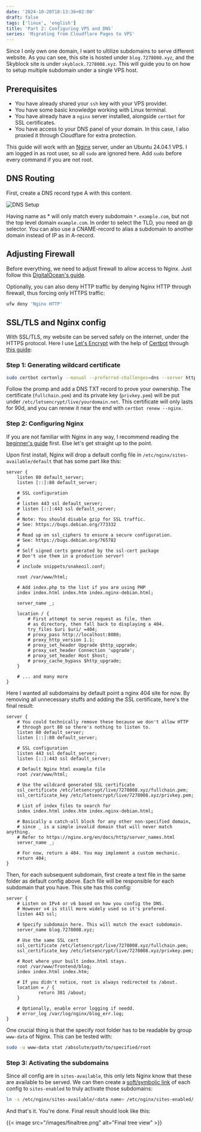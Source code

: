 ```yaml
---
date: '2024-10-20T18:13:36+02:00'
draft: false
tags: ['linux', 'english']
title: 'Part 2: Configuring VPS and DNS'
series: 'Migrating from Cloudflare Pages to VPS'
---
```



Since I only own one domain, I want to ultilize subdomains to serve different website. As you can see, this site is hosted under `blog.7278008.xyz`, and the Skyblock site is under `skyblock.7278008.xyz`. This will guide you to on how to setup multiple subdomain under a single VPS host.

<!--more-->

## Prerequisites
- You have already shared your `ssh` key with your VPS provider.
- You have some basic knowledge working with Linux terminal.
- You have already have a `nginx` server installed, alongside `certbot` for SSL certificates.
- You have access to your DNS panel of your domain. In this case, I also proxied it through Cloudflare for extra protection.

This guide will work with an [Nginx](https://nginx.org/en/) server, under an Ubuntu 24.04.1 VPS. I am logged in as root user, so all `sudo` are ignored here. Add `sudo` before every command if you are not root.

## DNS Routing

First, create a DNS record type A with this content. 

![DNS Setup](/images/dns.png) 

Having name as * will only match every subdomain `*.example.com`, but not the top level domain `example.com`. In order to select the TLD, you need an @ selector. You can also use a CNAME-record to alias a subdomain to another domain instead of IP as in A-record.



## Adjusting Firewall

Before everything, we need to adjust firewall to allow access to Nginx. Just follow this [DigitalOcean's guide](https://www.digitalocean.com/community/tutorials/how-to-install-nginx-on-ubuntu-20-04).

Optionally, you can also deny HTTP traffic by denying Nginx HTTP through firewall, thus forcing only HTTPS traffic:

```bash
ufw deny 'Nginx HTTP'
```

## SSL/TLS and Nginx config

With SSL/TLS, my website can be served safely on the internet, under the HTTPS protocol. Here I use [Let's Encrypt](https://letsencrypt.org/) with the help of [Certbot](https://certbot.eff.org/) through [this guide](https://www.webhi.com/how-to/generate-lets-encrypt-wildcard-certificates-nginx/):

### Step 1: Generating wildcard certificate
```bash
sudo certbot certonly --manual --preferred-challenges=dns --server https://acme-v02.api.letsencrypt.org/directory --agree-tos -d '*.yourdomain.net'
```
Follow the promp and add a DNS TXT record to prove your ownership. The certificate (`fullchain.pem`) and its private key (`privkey.pem`) will be put under `/etc/letsencrypt/live/yourdomain.net`. This certificate will only lasts for 90d, and you can renew it near the end with `certbot renew --nginx`.

### Step 2: Configuring Nginx

If you are not familiar with Nginx in any way, I recommend reading the [beginner's guide](http://nginx.org/en/docs/beginners_guide.html) first. Else let's get straight up to the point.

Upon first install, Nginx will drop a default config file in `/etc/nginx/sites-available/default` that has some part like this:

```nginx
server {
    listen 80 default_server;
    listen [::]:80 default_server;

    # SSL configuration
    #
    # listen 443 ssl default_server;
    # listen [::]:443 ssl default_server;
    #
    # Note: You should disable gzip for SSL traffic.
    # See: https://bugs.debian.org/773332
    #
    # Read up on ssl_ciphers to ensure a secure configuration.
    # See: https://bugs.debian.org/765782
    #
    # Self signed certs generated by the ssl-cert package
    # Don't use them in a production server!
    #
    # include snippets/snakeoil.conf;

    root /var/www/html;

    # Add index.php to the list if you are using PHP
    index index.html index.htm index.nginx-debian.html;

    server_name _;

    location / {
        # First attempt to serve request as file, then
        # as directory, then fall back to displaying a 404.
        try_files $uri $uri/ =404;
        # proxy_pass http://localhost:8080;
        # proxy_http_version 1.1;
        # proxy_set_header Upgrade $http_upgrade;
        # proxy_set_header Connection 'upgrade';
        # proxy_set_header Host $host;
        # proxy_cache_bypass $http_upgrade;
    }

    # ... and many more
}
```

Here I wanted all subdomains by default point a nginx 404 site for now. By removing all unnecessary stuffs and adding the SSL certificate, here's the final result:

```nginx
server {
    # You could technically remove these because we don't allow HTTP
    # through port 80 so there's nothing to listen to.
    listen 80 default_server;
    listen [::]:80 default_server;

    # SSL configuration
    listen 443 ssl default_server;
    listen [::]:443 ssl default_server;

    # Default Nginx html example file
    root /var/www/html;

    # Use the wildcard generated SSL certificate
    ssl_certificate /etc/letsencrypt/live/7278008.xyz/fullchain.pem;
    ssl_certificate_key /etc/letsencrypt/live/7278008.xyz/privkey.pem;

    # List of index files to search for
    index index.html index.htm index.nginx-debian.html;

    # Basically a catch-all block for any other non-specified domain,
    # since _ is a simple invalid domain that will never match anything.
    # Refer to https://nginx.org/en/docs/http/server_names.html
    server_name _;

    # For now, return a 404. You may implement a custom mechanic.
    return 404;
}
```

Then, for each subsequent subdomain, first create a text file in the same folder as default config above. Each file will be responsible for each subdomain that you have. This site has this config:

```nginx
server {
    # Listen on IPv4 or v6 based on how you config the DNS.
    # However v4 is still more widely used so it's prefered.
    listen 443 ssl;

    # Specify subdomain here. This will match the exact subdomain.
    server_name blog.7278008.xyz; 

    # Use the same SSL cert
    ssl_certificate /etc/letsencrypt/live/7278008.xyz/fullchain.pem;  
    ssl_certificate_key /etc/letsencrypt/live/7278008.xyz/privkey.pem; 

    # Root where your built index.html stays.
    root /var/www/frontend/blog; 
    index index.html index.htm;

    # If you didn't notice, root is always redirected to /about.
    location = / {
            return 301 /about;
    }

    # Optionally, enable error logging if needd.
    # error_log /var/log/nginx/blog_err.log;
}
```

One crucial thing is that the specify root folder has to be readable by group `www-data` of Nginx. This can be tested with:
```bash
sudo -u www-data stat /absolute/path/to/specified/root
```

### Step 3: Activating the subdomains
Since all config are in `sites-available`, this only lets Nginx know that these are available to be served. We can then create a [soft/symbolic link](https://www.cyberciti.biz/faq/creating-soft-link-or-symbolic-link/) of each config to `sites-enabled` to truly activate those subdomains:

```bash
ln -s /etc/nginx/sites-available/<data name> /etc/nginx/sites-enabled/
```

And that's it. You're done. Final result should look like this:


{{< image src="/images/finaltree.png" alt="Final tree view" >}}

